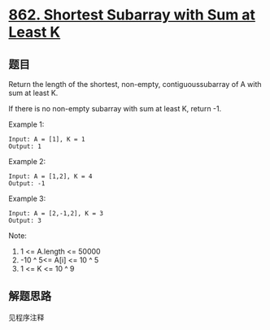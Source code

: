 # [862. Shortest Subarray with Sum at Least K](https://leetcode.com/problems/shortest-subarray-with-sum-at-least-k/)

## 题目

Return the length of the shortest, non-empty, contiguoussubarray of A with sum at least K.

If there is no non-empty subarray with sum at least K, return -1.

Example 1:

```text
Input: A = [1], K = 1
Output: 1
```

Example 2:

```text
Input: A = [1,2], K = 4
Output: -1
```

Example 3:

```text
Input: A = [2,-1,2], K = 3
Output: 3
```

Note:

1. 1 <= A.length <= 50000
1. -10 ^ 5<= A[i] <= 10 ^ 5
1. 1 <= K <= 10 ^ 9

## 解题思路

见程序注释
